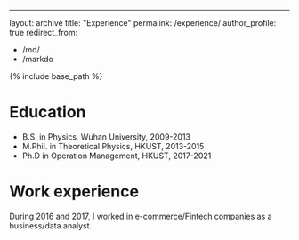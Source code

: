 ---
layout: archive
title: "Experience"
permalink: /experience/
author_profile: true
redirect_from:
  - /md/
  - /markdo
  

{% include base_path %}

Education
======
* B.S. in Physics, Wuhan University, 2009-2013
* M.Phil. in Theoretical Physics, HKUST, 2013-2015
* Ph.D in Operation Management, HKUST, 2017-2021

Work experience
======
During 2016 and 2017, I worked in e-commerce/Fintech companies as a business/data analyst.
